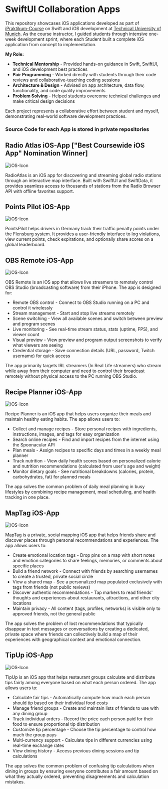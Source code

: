 # SwiftUI Collaboration Apps

This repository showcases iOS applications developed as part of [iPraktikum-Course](https://aet.cit.tum.de/projects/courses/ipraktikum/) on Swift and iOS development at [Technical University of Munich](https://www.tum.de/). As the course instructor, I guided students through intensive one-week development sprint, where each Student built a complete iOS application from concept to implementation.

**My Role:**
- **Technical Mentorship** - Provided hands-on guidance in Swift, SwiftUI, and iOS development best practices
- **Pair Programming** - Worked directly with students through their code reviews and collaborative-teaching coding sessions
- **Architecture & Design** - Advised on app architecture, data flow, functionality, and code quality improvements
- **Problem Solving** - Helped students overcome technical challenges and make critical design decisions

Each project represents a collaborative effort between student and myself, demonstrating real-world software development practices.
### Source Code for each App is stored in private repositories

## Radio Atlas iOS-App ["Best Coursewide iOS App" Nomination Winner]
![iOS-Icon](RadioAtlasApp.png)

RadioAtlas is an iOS app for discovering and streaming global radio stations through an interactive map interface. Built with SwiftUI and SwiftData, it provides seamless access to thousands of stations from the Radio Browser API with offline favorites support.

## Points Pilot iOS-App
![iOS-Icon](PointsPilotApp.png)

PointsPilot helps drivers in Germany track their traffic penalty points under
the Flensburg system. It provides a user-friendly interface to log violations,
view current points, check expirations, and optionally share scores on a global
leaderboard.

## OBS Remote iOS-App
![iOS-Icon](OBSRemoteApp.png)

OBS Remote is an iOS app that allows live streamers to remotely control OBS Studio (broadcasting software) from their iPhone. The app is designed for:
- Remote OBS control - Connect to OBS Studio running on a PC and control it wirelessly
- Stream management - Start and stop live streams remotely
- Scene switching - View all available scenes and switch between preview and program scenes
- Live monitoring - See real-time stream status, stats (uptime, FPS), and viewer count
- Visual preview - View preview and program output screenshots to verify what viewers are seeing
- Credential storage - Save connection details (URL, password, Twitch username) for quick access

The app primarily targets IRL streamers (In Real Life streamers) who stream while away from their computer and need to control their broadcast remotely without physical access to the PC running OBS Studio.

## Recipe Planner iOS-App
![iOS-Icon](RecipePlannerApp.png)

Recipe Planner is an iOS app that helps users organize their meals and maintain healthy eating habits. The app allows users to:
- Collect and manage recipes - Store personal recipes with ingredients, instructions, images, and tags for easy organization
- Search online recipes - Find and import recipes from the internet using the Spoonacular API
- Plan meals - Assign recipes to specific days and times in a weekly meal planner
- Track nutrition - View daily health scores based on personalized calorie and nutrition recommendations (calculated from user's age and weight)
- Monitor dietary goals - See nutritional breakdowns (calories, protein, carbohydrates, fat) for planned meals

The app solves the common problem of daily meal planning in busy lifestyles by combining recipe management, meal scheduling, and health tracking in one place.


## MapTag iOS-App
![iOS-Icon](MapTagApp.png)

MapTag is a private, social mapping iOS app that helps friends share and discover places through personal recommendations and experiences. The app allows users to:
- Create emotional location tags - Drop pins on a map with short notes and emotion categories to share feelings, memories, or comments about specific places
- Build a friend network - Connect with friends by searching usernames to create a trusted, private social circle
- View a shared map - See a personalized map populated exclusively with tags from friends (not public reviews)
- Discover authentic recommendations - Tap markers to read friends' thoughts and experiences about restaurants, attractions, and other city locations
- Maintain privacy - All content (tags, profiles, networks) is visible only to approved friends, not the general public

The app solves the problem of lost recommendations that typically disappear in text messages or conversations by creating a dedicated, private space where friends can collectively build a map of their experiences with geographical context and emotional connection.

## TipUp iOS-App
![iOS-Icon](TipUpApp.png)

TipUp is an iOS app that helps restaurant groups calculate and distribute tips fairly among everyone based on what each person ordered. The app allows users to:
- Calculate fair tips - Automatically compute how much each person should tip based on their individual food costs
- Manage friend groups - Create and maintain lists of friends to use with any dining group
- Track individual orders - Record the price each person paid for their food to ensure proportional tip distribution
- Customize tip percentage - Choose the tip percentage to control how much the group pays
- Multi-currency support - Calculate tips in different currencies using real-time exchange rates
- View dining history - Access previous dining sessions and tip calculations

The app solves the common problem of confusing tip calculations when dining in groups by ensuring everyone contributes a fair amount based on what they actually ordered, preventing disagreements and calculation mistakes.

